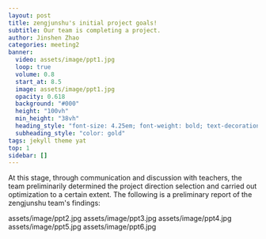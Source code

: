 ```yaml
---
layout: post
title: zengjunshu's initial project goals!
subtitle: Our team is completing a project.
author: Jinshen Zhao
categories: meeting2
banner:
  video: assets/image/ppt1.jpg
  loop: true
  volume: 0.8
  start_at: 8.5
  image: assets/image/ppt1.jpg
  opacity: 0.618
  background: "#000"
  height: "100vh"
  min_height: "38vh"
  heading_style: "font-size: 4.25em; font-weight: bold; text-decoration: underline"
  subheading_style: "color: gold"
tags: jekyll theme yat
top: 1
sidebar: []
---
```


At this stage, through communication and discussion with teachers, the team preliminarily determined the project direction selection and carried out optimization to a certain extent. The following is a preliminary report of the zengjunshu team's findings:

assets/image/ppt2.jpg
assets/image/ppt3.jpg
assets/image/ppt4.jpg
assets/image/ppt5.jpg
assets/image/ppt6.jpg
